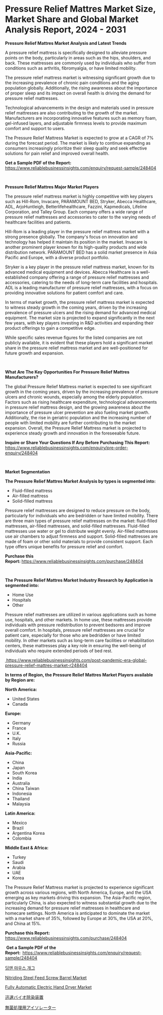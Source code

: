 <p><h1>Pressure Relief Mattres Market Size, Market Share and Global Market Analysis Report, 2024 - 2031</h1></p><p><strong>Pressure Relief Mattres Market Analysis and Latest Trends</strong></p>
<p><p>A pressure relief mattress is specifically designed to alleviate pressure points on the body, particularly in areas such as the hips, shoulders, and back. These mattresses are commonly used by individuals who suffer from conditions such as arthritis, fibromyalgia, or have limited mobility.</p><p>The pressure relief mattress market is witnessing significant growth due to the increasing prevalence of chronic pain conditions and the aging population globally. Additionally, the rising awareness about the importance of proper sleep and its impact on overall health is driving the demand for pressure relief mattresses.</p><p>Technological advancements in the design and materials used in pressure relief mattresses are also contributing to the growth of the market. Manufacturers are incorporating innovative features such as memory foam, gel-infused layers, and adjustable firmness levels to provide maximum comfort and support to users.</p><p>The Pressure Relief Mattress Market is expected to grow at a CAGR of 7% during the forecast period. The market is likely to continue expanding as consumers increasingly prioritize their sleep quality and seek effective solutions for pain relief and improved overall health.</p></p>
<p><strong>Get a Sample PDF of the Report:&nbsp;</strong> <a href="https://www.reliablebusinessinsights.com/enquiry/request-sample/248404">https://www.reliablebusinessinsights.com/enquiry/request-sample/248404</a></p>
<p>&nbsp;</p>
<p><strong>Pressure Relief Mattres Major Market Players</strong></p>
<p><p>The pressure relief mattress market is highly competitive with key players such as Hill-Rom, Invacare, PARAMOUNT BED, Stryker, Abecca Healthcare, ADL, ArjoHuntleigh, Betterlifehealthcare, Fazzini, Kapmedicals, Lifeline Corporation, and Talley Group. Each company offers a wide range of pressure relief mattresses and accessories to cater to the varying needs of healthcare facilities and patients.</p><p>Hill-Rom is a leading player in the pressure relief mattress market with a strong presence globally. The company's focus on innovation and technology has helped it maintain its position in the market. Invacare is another prominent player known for its high-quality products and wide distribution network. PARAMOUNT BED has a solid market presence in Asia Pacific and Europe, with a diverse product portfolio.</p><p>Stryker is a key player in the pressure relief mattress market, known for its advanced medical equipment and devices. Abecca Healthcare is a well-established company offering a range of pressure relief mattresses and accessories, catering to the needs of long-term care facilities and hospitals. ADL is a leading manufacturer of pressure relief mattresses, with a focus on providing innovative solutions for patient comfort and care.</p><p>In terms of market growth, the pressure relief mattress market is expected to witness steady growth in the coming years, driven by the increasing prevalence of pressure ulcers and the rising demand for advanced medical equipment. The market size is projected to expand significantly in the next few years, with key players investing in R&D activities and expanding their product offerings to gain a competitive edge.</p><p>While specific sales revenue figures for the listed companies are not publicly available, it is evident that these players hold a significant market share in the pressure relief mattress market and are well-positioned for future growth and expansion.</p></p>
<p>&nbsp;</p>
<p><strong>What Are The Key Opportunities For Pressure Relief Mattres Manufacturers?</strong></p>
<p><p>The global Pressure Relief Mattress market is expected to see significant growth in the coming years, driven by the increasing prevalence of pressure ulcers and chronic wounds, especially among the elderly population. Factors such as rising healthcare expenditure, technological advancements in pressure relief mattress design, and the growing awareness about the importance of pressure ulcer prevention are also fueling market growth. Additionally, the rise in geriatric population and the increasing number of people with limited mobility are further contributing to the market expansion. Overall, the Pressure Relief Mattress market is projected to experience steady growth and innovation in the foreseeable future.</p></p>
<p><strong>Inquire or Share Your Questions If Any Before Purchasing This Report:</strong> <a href="https://www.reliablebusinessinsights.com/enquiry/pre-order-enquiry/248404">https://www.reliablebusinessinsights.com/enquiry/pre-order-enquiry/248404</a></p>
<p>&nbsp;</p>
<p><strong>Market Segmentation</strong></p>
<p><strong>The Pressure Relief Mattres Market Analysis by types is segmented into:</strong></p>
<p><ul><li>Fluid-filled mattress</li><li>Air-filled mattress</li><li>Solid-filled mattress</li></ul></p>
<p><p>Pressure relief mattresses are designed to reduce pressure on the body, particularly for individuals who are bedridden or have limited mobility. There are three main types of pressure relief mattresses on the market: fluid-filled mattresses, air-filled mattresses, and solid-filled mattresses. Fluid-filled mattresses use water or gel to distribute weight evenly. Air-filled mattresses use air chambers to adjust firmness and support. Solid-filled mattresses are made of foam or other solid materials to provide consistent support. Each type offers unique benefits for pressure relief and comfort.</p></p>
<p><strong>Purchase this Report:&nbsp;</strong><a href="https://www.reliablebusinessinsights.com/purchase/248404">https://www.reliablebusinessinsights.com/purchase/248404</a></p>
<p>&nbsp;</p>
<p><strong>The Pressure Relief Mattres Market Industry Research by Application is segmented into:</strong></p>
<p><ul><li>Home Use</li><li>Hospitals</li><li>Other</li></ul></p>
<p><p>Pressure relief mattresses are utilized in various applications such as home use, hospitals, and other markets. In home use, these mattresses provide individuals with pressure redistribution to prevent bedsores and improve overall comfort. In hospitals, pressure relief mattresses are crucial for patient care, especially for those who are bedridden or have limited mobility. In other markets such as long-term care facilities or rehabilitation centers, these mattresses play a key role in ensuring the well-being of individuals who require extended periods of bed rest.</p></p>
<p><a href="https://www.reliablebusinessinsights.com/post-pandemic-era-global-pressure-relief-mattres-market-r248404">&nbsp;https://www.reliablebusinessinsights.com/post-pandemic-era-global-pressure-relief-mattres-market-r248404</a></p>
<p><strong>In terms of Region, the Pressure Relief Mattres Market Players available by Region are:</strong></p>
<p>
    <p> <strong> North America: </strong>
        <ul>
            <li>United States</li>
            <li>Canada</li>
        </ul>
        </p> 
    <p> <strong> Europe: </strong>
        <ul>
            <li>Germany</li>
            <li>France</li>
            <li>U.K.</li>
            <li>Italy</li>
            <li>Russia</li>
        </ul>
        </p> 
    <p> <strong> Asia-Pacific: </strong>
        <ul>
            <li>China</li>
            <li>Japan</li>
            <li>South Korea</li>
            <li>India</li>
            <li>Australia</li>
            <li>China Taiwan</li>
            <li>Indonesia</li>
            <li>Thailand</li>
            <li>Malaysia</li>
        </ul>
        </p> 
    <p> <strong> Latin America: </strong>
        <ul>
            <li>Mexico</li>
            <li>Brazil</li>
            <li>Argentina Korea</li>
            <li>Colombia</li>
        </ul>
        </p> 
    <p> <strong> Middle East & Africa: </strong>
        <ul>
            <li>Turkey</li>
            <li>Saudi</li>
            <li>Arabia</li>
            <li>UAE</li>
            <li>Korea</li>
        </ul>
    </p>
    </p>
<p><p>The Pressure Relief Mattress market is projected to experience significant growth across various regions, with North America, Europe, and the USA emerging as key markets driving this expansion. The Asia-Pacific region, particularly China, is also expected to witness substantial growth due to the increasing demand for pressure relief mattresses in healthcare and homecare settings. North America is anticipated to dominate the market with a market share of 35%, followed by Europe at 30%, the USA at 20%, and China at 15%.</p></p>
<p><strong>Purchase this Report: </strong><a href="https://www.reliablebusinessinsights.com/purchase/248404">https://www.reliablebusinessinsights.com/purchase/248404</a></p>
<p>&nbsp;<strong>Get a Sample PDF of the Report:&nbsp;&nbsp;</strong><a href="https://www.reliablebusinessinsights.com/enquiry/request-sample/248404">https://www.reliablebusinessinsights.com/enquiry/request-sample/248404</a></p>
<p><strong></strong></p>
<p><p><a href="https://github.com/naiemislamrayan2/Market-Research-Report-List-1/blob/main/4676910126393.md">딩맨 마우스 개그</a></p><p><a href="https://github.com/denisremroore48/Market-Research-Report-List-1/blob/main/nitriding-steel-feed-screw-barrel-market.md">Nitriding Steel Feed Screw Barrel Market</a></p><p><a href="https://github.com/aafbctfl75/Market-Research-Report-List-1/blob/main/fully-automatic-electric-hand-dryer-market.md">Fully Automatic Electric Hand Dryer Market</a></p><p><a href="https://github.com/dzy793153605/Market-Research-Report-List-2/blob/main/2046522118974.md">迅速バイオ除染装置</a></p><p><a href="https://github.com/EthanMorar2011/Market-Research-Report-List-2/blob/main/2480746118975.md">無菌処理用アイソレーター</a></p></p>